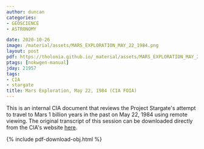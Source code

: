 ```yaml
---
author: duncan
categories:
- GEOSCIENCE
- ASTRONOMY

date: 2020-10-26
image: /material/assets/MARS_EXPLORATION_MAY_22_1984.png
layout: post
pdf: https://tholonia.github.io/_material/assets/MARS_EXPLORATION_MAY_22_1984.pdf
ptags: [nokwgen-manual]
jday: 21957
tags:
- CIA
- stargate
title: Mars Exploration, May 22, 1984 (CIA FOIA)
---
```


This is an internal CIA document that reviews the Project Stargate's attempt to travel to Mars 1 billion years in the past on May 22, 1984 using remote viewing.  The original transcript of this session can be downloaded directly from the CIA's website [here](https://www.cia.gov/readingroom/docs/CIA-RDP96-00788R001900760001-9.pdf).

<!--more-->

{% include pdf-download-obj.html %}
